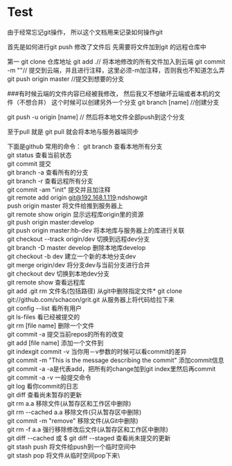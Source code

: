 # Test


由于经常忘记git操作， 所以这个文档用来记录如何操作git

首先是如何进行git push
修改了文件后 先需要将文件加到git 的远程仓库中

第一 git clone 仓库地址
git add .// 将本地修改的所有文件加入到云端
git commit -m ""// 提交到云端，并且进行注释，这里必须-m加注释，否则我也不知道怎么弄
git push origin master //提交到想要的分支

###有时候云端的文件内容已经被我修改， 然后我又不想破坏云端或者本机的文件（不想合并）  这个时候可以创建另外一个分支
git branch [name]  //创建分支

git push -u origin [name] // 然后将本地文件全部push到这个分支


至于pull 就是
git pull 就会将本地与服务器端同步


下面是github 常用的命令：
git branch 查看本地所有分支\
git status 查看当前状态\
git commit 提交\
git branch -a 查看所有的分支\
git branch -r 查看远程所有分支\
git commit -am "init" 提交并且加注释\
git remote add origin git@192.168.1.119:ndshowgit\
push origin master 将文件给推到服务器上\
git remote show origin 显示远程库origin里的资源\
git push origin master:develop\
git push origin master:hb-dev 将本地库与服务器上的库进行关联\
git checkout --track origin/dev 切换到远程dev分支\
git branch -D master develop 删除本地库develop\
git checkout -b dev 建立一个新的本地分支dev\
git merge origin/dev 将分支dev与当前分支进行合并\
git checkout dev 切换到本地dev分支\
git remote show 查看远程库\
git add .git rm 文件名(包括路径) 从git中删除指定文件* git clone git://github.com/schacon/grit.git 从服务器上将代码给拉下来\
git config --list 看所有用户\
git ls-files 看已经被提交的\
git rm [file name] 删除一个文件\
git commit -a 提交当前repos的所有的改变\
git add [file name] 添加一个文件到\
git indexgit commit -v 当你用－v参数的时候可以看commit的差异\
git commit -m "This is the message describing the commit" 添加commit信息\
git commit -a -a是代表add，把所有的change加到git index里然后再commit\
git commit -a -v 一般提交命令\
git log 看你commit的日志\
git diff 查看尚未暂存的更新\
git rm a.a 移除文件(从暂存区和工作区中删除)\
git rm --cached a.a 移除文件(只从暂存区中删除)\
git commit -m "remove" 移除文件(从Git中删除)\
git rm -f a.a 强行移除修改后文件(从暂存区和工作区中删除)\
git diff --cached 或 $ git diff --staged 查看尚未提交的更新\
git stash push 将文件给push到一个临时空间中\
git stash pop 将文件从临时空间pop下来\
